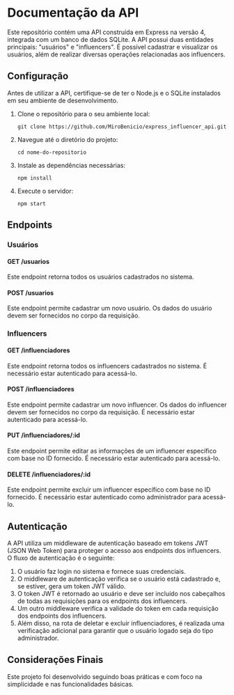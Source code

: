   <h1>Documentação da API</h1>
  <p>Este repositório contém uma API construída em Express na versão 4, integrada com um banco de dados SQLite. A API possui duas entidades principais: "usuários" e "influencers". É possível cadastrar e visualizar os usuários, além de realizar diversas operações relacionadas aos influencers.</p>
  <h2>Configuração</h2>
  <p>Antes de utilizar a API, certifique-se de ter o Node.js e o SQLite instalados em seu ambiente de desenvolvimento.</p>
  <ol>
    <li>Clone o repositório para o seu ambiente local:</li>
    <pre><code>git clone https://github.com/MiroBenicio/express_influencer_api.git</code></pre>
    <li>Navegue até o diretório do projeto:</li>
    <pre><code>cd nome-do-repositorio</code></pre>
    <li>Instale as dependências necessárias:</li>
    <pre><code>npm install</code></pre>
    <li>Execute o servidor:</li>
    <pre><code>npm start</code></pre>
  </ol>
  <h2>Endpoints</h2>
  <h3>Usuários</h3>
  <h4>GET /usuarios</h4>
  <p>Este endpoint retorna todos os usuários cadastrados no sistema.</p>
  <h4>POST /usuarios</h4>
  <p>Este endpoint permite cadastrar um novo usuário. Os dados do usuário devem ser fornecidos no corpo da requisição.</p>
  <h3>Influencers</h3>
  <h4>GET /influenciadores</h4>
  <p>Este endpoint retorna todos os influencers cadastrados no sistema. É necessário estar autenticado para acessá-lo.</p>
  <h4>POST /influenciadores</h4>
  <p>Este endpoint permite cadastrar um novo influencer. Os dados do influencer devem ser fornecidos no corpo da requisição. É necessário estar autenticado para acessá-lo.</p>
  <h4>PUT /influenciadores/:id</h4>
  <p>Este endpoint permite editar as informações de um influencer específico com base no ID fornecido. É necessário estar autenticado para acessá-lo.</p>
  <h4>DELETE /influenciadores/:id</h4>
  <p>Este endpoint permite excluir um influencer específico com base no ID fornecido. É necessário estar autenticado como administrador para acessá-lo.</p>
  <h2>Autenticação</h2>
  <p>A API utiliza um middleware de autenticação baseado em tokens JWT (JSON Web Token) para proteger o acesso aos endpoints dos influencers. O fluxo de autenticação é o seguinte:</p>
  <ol>
    <li>O usuário faz login no sistema e fornece suas credenciais.</li>
    <li>O middleware de autenticação verifica se o usuário está cadastrado e, se estiver, gera um token JWT válido.</li>
    <li>O token JWT é retornado ao usuário e deve ser incluído nos cabeçalhos de todas as requisições para os endpoints dos influencers.</li>
    <li>Um outro middleware verifica a validade do token em cada requisição dos endpoints dos influencers.</li>
    <li>Além disso, na rota de deletar e excluir influenciadores, é realizada uma verificação adicional para garantir que o usuário logado seja do tipo administrador.</li>
  </ol>
  <h2>Considerações Finais</h2>
  <p>Este projeto foi desenvolvido seguindo boas práticas e com foco na simplicidade e nas funcionalidades básicas.</p>
